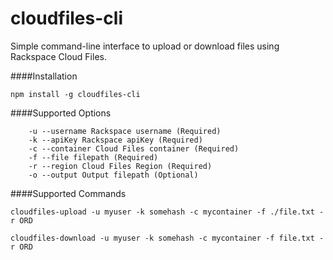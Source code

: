 # cloudfiles-cli
Simple command-line interface to upload or download files using Rackspace Cloud Files.

####Installation

```
npm install -g cloudfiles-cli
```

####Supported Options
```
    -u --username Rackspace username (Required)
    -k --apiKey Rackspace apiKey (Required)
    -c --container Cloud Files container (Required)
    -f --file filepath (Required)
    -r --region Cloud Files Region (Required)
    -o --output Output filepath (Optional)
```

####Supported Commands
```
cloudfiles-upload -u myuser -k somehash -c mycontainer -f ./file.txt -r ORD

cloudfiles-download -u myuser -k somehash -c mycontainer -f file.txt -r ORD
```
